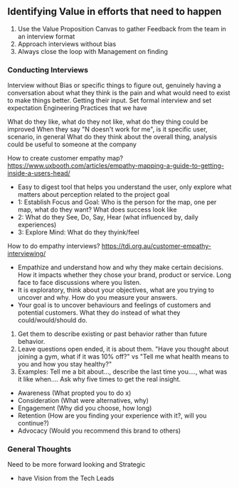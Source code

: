 ## Identifying Value in efforts that need to happen

1. Use the Value Proposition Canvas to gather Feedback from the team in an interview format
2. Approach interviews without bias
3. Always close the loop with Management on finding

### Conducting Interviews

Interview without Bias or specific things to figure out, genuinely having a conversation about what they think is the pain and what would need to exist to make things better.  Getting their input. 
Set formal interview and set expectation Engineering Practices that we have

What do they like, what do they not like, what do they thing could be improved
When they say "N doesn't work for me", is it specific user, scenario, in general
What do they think about the overall thing, analysis could be useful to someone at the company


How to create customer empathy map? https://www.uxbooth.com/articles/empathy-mapping-a-guide-to-getting-inside-a-users-head/
- Easy to digest tool that helps you understand the user, only explore what matters about perception related to the project goal
- 1: Establish Focus and Goal:  Who is the person for the map, one per map, what do they want?  What does success look like
- 2: What do they See, Do, Say, Hear (what influenced by, daily experiences)
- 3: Explore Mind: What do they thyink/feel

How to do empathy interviews? https://tdi.org.au/customer-empathy-interviewing/
- Empathize and understand how and why they make certain decisions.  How it impacts whether they chose your brand, product or service.  Long face to face discussions where you listen.
- It is exploratory, think about your objectives, what are you trying to uncover and why.  How do you measure your answers.
- Your goal is to uncover behaviours and feelings of customers and potential customers.  What they do instead of what they could/would/should do.
1. Get them to describe existing or past behavior rather than future behavior.  
2. Leave questions open ended, it is about them.  "Have you thought about joining a gym, what if it was 10% off?" vs "Tell me what health means to you and how you stay healthy?"
3. Examples: Tell me a bit about..., describe the last time you...., what was it like when....   Ask why five times to get the real insight.

 - Awareness (What propted you to do x)
 - Consideration (What were alternatives, why)
 - Engagement (Why did you choose, how long)
 - Retention (How are you finding your experience with it?, will you continue?)
 - Advocacy (Would you recommend this brand to others) 

### General Thoughts

Need to be more forward looking and Strategic
 - have Vision from the Tech Leads
